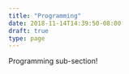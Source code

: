 ```yaml
---
title: "Programming"
date: 2018-11-14T14:39:50-08:00
draft: true
type: page
---
```


Programming sub-section!